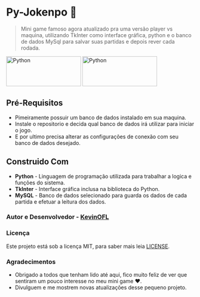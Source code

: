 # Py-Jokenpo 🎲
> Mini game famoso agora atualizado pra uma versão player vs maquina, utilizando TkInter como interface gráfica, python e o banco de dados MySql para salvar suas partidas e depois rever cada rodada.

<img src="https://www.python.org/static/img/python-logo@2x.png" alt="Python" width="200" height="80">  <img src="https://www.pngplay.com/wp-content/uploads/12/MySQL-Transparent-Image.png" alt="Python" width="200" height="80">

## Pré-Requisitos
* Pimeiramente possuir um banco de dados instalado em sua maquina.
* Instale o repositorio e decida qual banco de dados irá utilizar para iniciar o jogo.
* E por ultimo precisa alterar as configurações de conexão com seu banco de dados desejado.

## Construido Com
* **Python** - Linguagem de programação utilizada para trabalhar a logica e funções do sistema.
* **TkInter** - Interface gráfica inclusa na biblioteca do Python.
* **MySQL**  - Banco de dados selecionado para guarda os dados de cada partida e efetuar a leitura dos dados.

### Autor e Desenvolvedor -  [KevinOFL](https://github.com/KevinOFL)

### Licença
Este projeto está sob a licença MIT, para saber mais leia [LICENSE](LICENSE).

### Agradecimentos
* Obrigado a todos que tenham lido até aqui, fico muito feliz de ver que sentiram um pouco interesse no meu mini game ❤️.
* Divulguem e me mostrem novas atualizações desse pequeno projeto.
